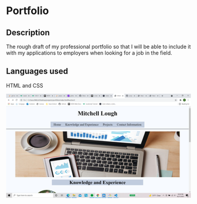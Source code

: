 # Portfolio

## Description
The rough draft of my professional portfolio so that I will be able to include it with my applications to employers when looking for a job in the field. 

## Languages used
HTML and CSS

<img src="assets/images/Screenshot (1).png">